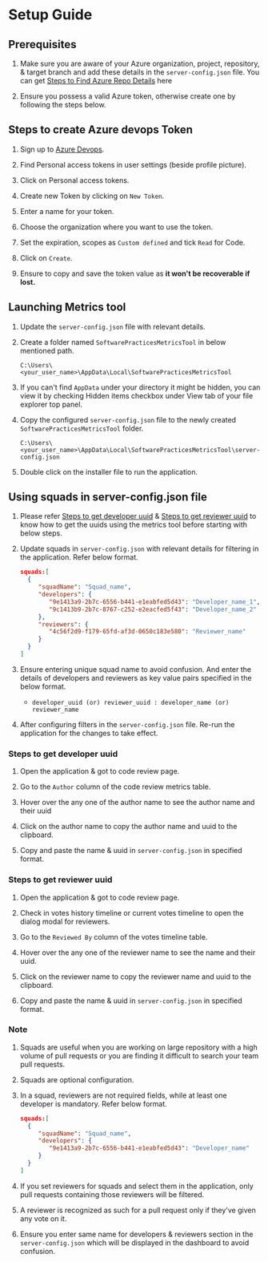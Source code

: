 # Setup Guide

## Prerequisites

1. Make sure you are aware of your Azure organization, project, repository, &
   target branch and add these details in the `server-config.json` file.
   You can get [Steps to Find Azure Repo Details](https://github.com/solitontech/software-practices-metrics-tool/blob/main/server/README.md/#steps-to-find-azure-repo-details)
   here

2. Ensure you possess a valid Azure token, otherwise create one by following
   the steps below.

## Steps to create Azure devops Token

1. Sign up to [Azure Devops](https://dev.azure.com/).

2. Find Personal access tokens in user settings (beside profile picture).

3. Click on Personal access tokens.

4. Create new Token by clicking on `New Token`.

5. Enter a name for your token.

6. Choose the organization where you want to use the token.

7. Set the expiration, scopes as `Custom defined` and tick `Read` for Code.

8. Click on `Create`.

9. Ensure to copy and save the token value as **it won't be recoverable if lost.**

## Launching Metrics tool

1. Update the `server-config.json` file with relevant details.

2. Create a folder named `SoftwarePracticesMetricsTool` in below mentioned path.

   ```shell
   C:\Users\<your_user_name>\AppData\Local\SoftwarePracticesMetricsTool
   ```

3. If you can't find `AppData` under your directory it might be hidden, you can
   view it by checking Hidden items checkbox under View tab of your file explorer
   top panel.

4. Copy the configured `server-config.json` file to the newly created
   `SoftwarePracticesMetricsTool` folder.

   ```shell
   C:\Users\<your_user_name>\AppData\Local\SoftwarePracticesMetricsTool\server-config.json
   ```

5. Double click on the installer file to run the application.

## Using squads in server-config.json file

1. Please refer [Steps to get developer uuid](#steps-to-get-developer-uuid) &
   [Steps to get reviewer uuid](#steps-to-get-reviewer-uuid) to know how to get
   the uuids using the metrics tool before starting with below steps.

2. Update squads in `server-config.json` with relevant details for filtering in
   the application. Refer below format.

   ```JSON
   squads:[
     {
        "squadName": "Squad_name",
        "developers": {
           "9e1413a9-2b7c-6556-b441-e1eabfed5d43": "Developer_name_1",
           "9c1413b9-2b7c-8767-c252-e2eacfed5f43": "Developer_name_2"
        },
        "reviewers": {
           "4c56f2d9-f179-65fd-af3d-0650c183e580": "Reviewer_name"
        }
     }
   ]
   ```

3. Ensure entering unique squad name to avoid confusion. And enter the details
   of developers and reviewers as key value pairs specified in the below
   format.

   - `developer_uuid (or) reviewer_uuid : developer_name (or) reviewer_name`

4. After configuring filters in the `server-config.json` file. Re-run the application
   for the changes to take effect.

### Steps to get developer uuid

1. Open the application & got to code review page.

2. Go to the `Author` column of the code review metrics table.

3. Hover over the any one of the author name to see the author name and their uuid

4. Click on the author name to copy the author name and uuid to the clipboard.

5. Copy and paste the name & uuid in `server-config.json` in specified format.

### Steps to get reviewer uuid

1. Open the application & got to code review page.

2. Check in votes history timeline or current votes timeline to open the dialog modal
   for reviewers.

3. Go to the `Reviewed By` column of the votes timeline table.

4. Hover over the any one of the reviewer name to see the name and their uuid.

5. Click on the reviewer name to copy the reviewer name and uuid to the clipboard.

6. Copy and paste the name & uuid in `server-config.json` in specified format.

### Note

1. Squads are useful when you are working on large repository with a high volume
   of pull requests or you are finding it difficult to search your team pull requests.

2. Squads are optional configuration.

3. In a squad, reviewers are not required fields, while at least one developer
   is mandatory. Refer below format.

   ```JSON
   squads:[
     {
        "squadName": "Squad_name",
        "developers": {
           "9e1413a9-2b7c-6556-b441-e1eabfed5d43": "Developer_name"
        }
     }
   ]
   ```

4. If you set reviewers for squads and select them in the application, only pull
   requests containing those reviewers will be filtered.

5. A reviewer is recognized as such for a pull request only if they've given any
   vote on it.

6. Ensure you enter same name for developers & reviewers section in the `server-config.json`
   which will be displayed in the dashboard to avoid confusion.
